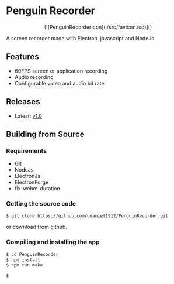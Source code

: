 # Penguin Recorder
<div align="center">
    [![PenguinRecorderIcon](./src/favicon.ico)]()
</div>

A screen recorder made with Electron, javascript and NodeJs

## Features

- 60FPS screen or application recording
- Audio recording
- Configurable video and audio bit rate

## Releases

- Latest: [v1.0](https://www.github.com/ddaniel1912/PenguinRecorder/releases/tag/v1.0)

## Building from Source

### Requirements

- Git
- NodeJs
- ElectronJs
- ElectronForge
- fix-webm-duration

### Getting the source code

```Bash
$ git clone https://github.com/ddaniel1912/PenguinRecorder.git
```
or download from github.

### Compiling and installing the app

```Bash
$ cd PenguinRecorder
$ npm install
$ npm run make
```

```Bash
$ 
```